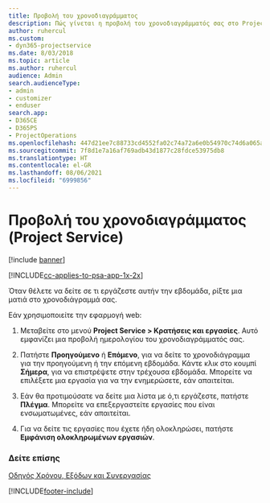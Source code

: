 ```yaml
---
title: Προβολή του χρονοδιαγράμματος
description: Πώς γίνεται η προβολή του χρονοδιαγράμματός σας στο Project Service
author: ruhercul
ms.custom:
- dyn365-projectservice
ms.date: 8/03/2018
ms.topic: article
ms.author: ruhercul
audience: Admin
search.audienceType:
- admin
- customizer
- enduser
search.app:
- D365CE
- D365PS
- ProjectOperations
ms.openlocfilehash: 447d21ee7c88733cd4552fa02c74a72a6e0b54970c74d6a065a9b3fe93bbb266
ms.sourcegitcommit: 7f8d1e7a16af769adb43d1877c28fdce53975db8
ms.translationtype: HT
ms.contentlocale: el-GR
ms.lasthandoff: 08/06/2021
ms.locfileid: "6999856"
---
```

# <a name="view-your-schedule-project-service"></a>Προβολή του χρονοδιαγράμματος (Project Service)

[!include [banner](../includes/psa-now-project-operations.md)]

[!INCLUDE[cc-applies-to-psa-app-1x-2x](../includes/cc-applies-to-psa-app-1x-2x.md)]

Όταν θέλετε να δείτε σε τι εργάζεστε αυτήν την εβδομάδα, ρίξτε μια ματιά στο χρονοδιάγραμμά σας.  
  
 Εάν χρησιμοποιείτε την εφαρμογή web:  
  
1.  Μεταβείτε στο μενού **Project Service > Κρατήσεις και εργασίες**. Αυτό εμφανίζει μια προβολή ημερολογίου του χρονοδιαγράμματός σας.  
  
2.  Πατήστε **Προηγούμενο** ή **Επόμενο**, για να δείτε το χρονοδιάγραμμα για την προηγούμενη ή την επόμενη εβδομάδα. Κάντε κλικ στο κουμπί **Σήμερα**, για να επιστρέψετε στην τρέχουσα εβδομάδα. Μπορείτε να επιλέξετε μια εργασία για να την ενημερώσετε, εάν απαιτείται.  
  
3.  Εάν θα προτιμούσατε να δείτε μια λίστα με ό,τι εργάζεστε, πατήστε **Πλέγμα**. Μπορείτε να επεξεργαστείτε εργασίες που είναι ενσωματωμένες, εάν απαιτείται.  
  
4.  Για να δείτε τις εργασίες που έχετε ήδη ολοκληρώσει, πατήστε **Εμφάνιση ολοκληρωμένων εργασιών**.  
  
### <a name="see-also"></a>Δείτε επίσης  
 [Οδηγός Χρόνου, Εξόδων και Συνεργασίας](../psa/time-expense-collaboration-guide.md)


[!INCLUDE[footer-include](../includes/footer-banner.md)]